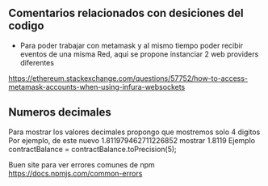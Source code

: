 ## Comentarios relacionados con desiciones del codigo

- Para poder trabajar con metamask y al mismo tiempo poder recibir eventos de una misma Red, aqui se propone instanciar 2 web providers diferentes

https://ethereum.stackexchange.com/questions/57752/how-to-access-metamask-accounts-when-using-infura-websockets

## Numeros decimales

Para mostrar los valores decimales propongo que mostremos solo 4 digitos
Por ejemplo, de este nuevo
1.811979462711226852
mostrar
1.8119
Ejemplo
contractBalance = contractBalance.toPrecision(5);


Buen site para ver errores comunes de npm
https://docs.npmjs.com/common-errors
